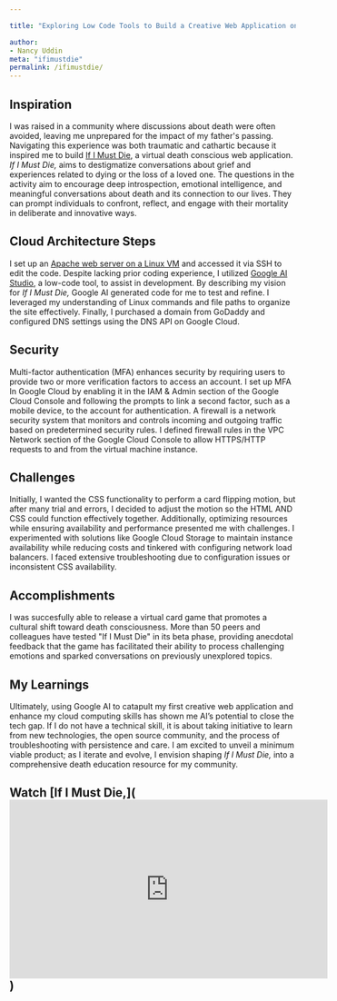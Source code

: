 ```yaml
---

title: "Exploring Low Code Tools to Build a Creative Web Application on Google Cloud"

author:
- Nancy Uddin
meta: "ifimustdie"
permalink: /ifimustdie/
---
```

## Inspiration
I was raised in a community where discussions about death were often avoided, leaving me unprepared for the impact of my father's passing. Navigating this experience was both traumatic and cathartic because it inspired me to build [If I Must Die,](http://ifmustdie.com/) a virtual death conscious web application. *If I Must Die,* aims to destigmatize conversations about grief and experiences related to dying or the loss of a loved one. The questions in the activity aim to encourage deep introspection, emotional intelligence, and meaningful conversations about death and its connection to our lives. They can prompt individuals to confront, reflect, and engage with their mortality in deliberate and innovative ways.

## Cloud Architecture Steps

I set up an [Apache web server on a Linux VM](https://cloud.google.com/compute/docs/tutorials/basic-webserver-apache) and accessed it via SSH to edit the code. Despite lacking prior coding experience, I utilized [Google AI Studio](https://ai.google.dev/aistudio/?utm_source=aistudio.google.com&utm_medium=referral&utm_campaign=logged_out), a low-code tool, to assist in development. By describing my vision for *If I Must Die,* Google AI generated code for me to test and refine. I leveraged my understanding of Linux commands and file paths to organize the site effectively. Finally, I purchased a domain from GoDaddy and configured DNS settings using the DNS API on Google Cloud.

## Security

Multi-factor authentication (MFA) enhances security by requiring users to provide two or more verification factors to access an account. I set up MFA In Google Cloud by enabling it in the IAM & Admin section of the Google Cloud Console and following the prompts to link a second factor, such as a mobile device, to the account for authentication. A firewall is a network security system that monitors and controls incoming and outgoing traffic based on predetermined security rules. I defined firewall rules in the VPC Network section of the Google Cloud Console to allow HTTPS/HTTP requests to and from the virtual machine instance.

## Challenges
Initially, I wanted the CSS functionality to perform a card flipping motion, but after many trial and errors, I decided to adjust the motion so the HTML AND CSS could function effectively together. Additionally, optimizing resources while ensuring availability and performance presented me with challenges. I experimented with solutions like Google Cloud Storage to maintain instance availability while reducing costs and tinkered with configuring network load balancers. I faced extensive troubleshooting due to configuration issues or inconsistent CSS availability. 

## Accomplishments
I was succesfully able to release a virtual card game that promotes a cultural shift toward death consciousness. More than 50 peers and colleagues have tested "If I Must Die" in its beta phase, providing anecdotal feedback that the game has facilitated their ability to process challenging emotions and sparked conversations on previously unexplored topics.

## My Learnings

Ultimately, using Google AI to catapult my first creative web application and enhance my cloud computing skills has shown me AI’s potential to close the tech gap. If I do not have a technical skill, it is about taking initiative to learn from new technologies, the open source community, and the process of troubleshooting with persistence and care. I am excited to unveil a minimum viable product; as I iterate and evolve, I envision shaping *If I Must Die,* into a comprehensive death education resource for my community. 

## Watch [If I Must Die,](<iframe width="560" height="315" src="https://www.youtube.com/embed/klpImVuaGGQ?si=6X_gjgPah5NL7P-g" title="YouTube video player" frameborder="0" allow="accelerometer; autoplay; clipboard-write; encrypted-media; gyroscope; picture-in-picture; web-share" referrerpolicy="strict-origin-when-cross-origin" allowfullscreen></iframe>)


